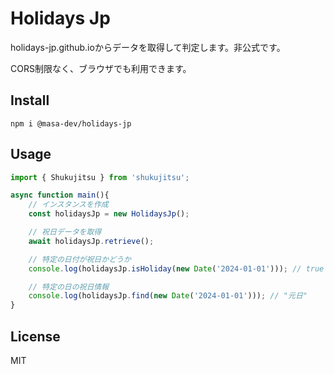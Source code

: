 # Holidays Jp

holidays-jp.github.ioからデータを取得して判定します。非公式です。

CORS制限なく、ブラウザでも利用できます。

## Install

```
npm i @masa-dev/holidays-jp
```

## Usage

```typescript
import { Shukujitsu } from 'shukujitsu';

async function main(){
    // インスタンスを作成
    const holidaysJp = new HolidaysJp();

    // 祝日データを取得
    await holidaysJp.retrieve();

    // 特定の日付が祝日かどうか
    console.log(holidaysJp.isHoliday(new Date('2024-01-01'))); // true

    // 特定の日の祝日情報
    console.log(holidaysJp.find(new Date('2024-01-01'))); // "元日"
}
```

## License

MIT